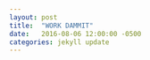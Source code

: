 ```yaml
---
layout: post
title:  "WORK DAMMIT"
date:   2016-08-06 12:00:00 -0500
categories: jekyll update
---
```

